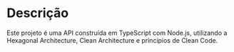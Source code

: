 # Descrição

Este projeto é uma API construída em TypeScript com Node.js, utilizando a Hexagonal Architecture, Clean Architecture e princípios de Clean Code.
